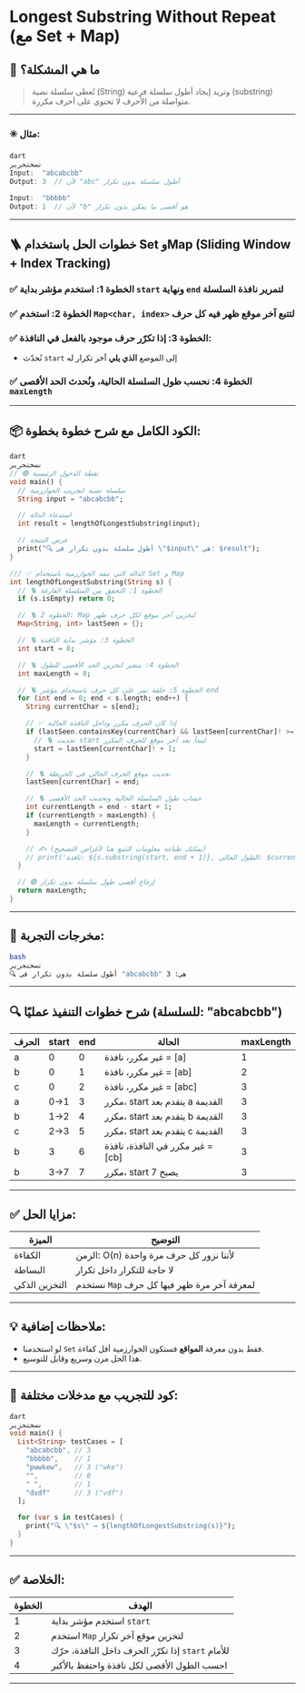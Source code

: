 # Longest Substring Without Repeat (مع Set + Map)

## 🧠 ما هي المشكلة؟

> تُعطى سلسلة نصية (String) وتريد إيجاد أطول سلسلة فرعية (substring) متواصلة من الأحرف لا تحتوي على أحرف مكررة.
> 

---

### ✳️ مثال:

```dart
dart
نسختحرير
Input:  "abcabcbb"
Output: 3  // لأن "abc" أطول سلسلة بدون تكرار

Input:  "bbbbb"
Output: 1  // لأن "b" هو أقصى ما يمكن بدون تكرار

```

---

## 🪜 خطوات الحل باستخدام Set وMap (Sliding Window + Index Tracking)

### ✅ الخطوة 1: استخدم مؤشر بداية `start` ونهاية `end` لتمرير نافذة السلسلة

### ✅ الخطوة 2: استخدم `Map<char, index>` لتتبع آخر موقع ظهر فيه كل حرف

### ✅ الخطوة 3: إذا تكرّر حرف موجود بالفعل في النافذة:

- نُحدّث `start` إلى الموضع **الذي يلي** آخر تكرار له

### ✅ الخطوة 4: نحسب طول السلسلة الحالية، ونُحدث الحد الأقصى `maxLength`

---

## 📦 الكود الكامل مع شرح خطوة بخطوة:

```dart
dart
نسختحرير
// 🟢 نقطة الدخول الرئيسية
void main() {
  // سلسلة نصية لتجريب الخوارزمية
  String input = "abcabcbb";

  // استدعاء الدالة
  int result = lengthOfLongestSubstring(input);

  // عرض النتيجة
  print("🔍 أطول سلسلة بدون تكرار في \"$input\" هي: $result");
}

/// ✅ الدالة التي تنفذ الخوارزمية باستخدام Set و Map
int lengthOfLongestSubstring(String s) {
  // 🪜 الخطوة 1: التحقق من السلسلة الفارغة
  if (s.isEmpty) return 0;

  // 🪜 الخطوة 2: Map لتخزين آخر موقع لكل حرف ظهر
  Map<String, int> lastSeen = {};

  // 🪜 الخطوة 3: مؤشر بداية النافذة
  int start = 0;

  // 🪜 الخطوة 4: متغير لتخزين الحد الأقصى للطول
  int maxLength = 0;

  // 🪜 الخطوة 5: حلقة تمر على كل حرف باستخدام مؤشر end
  for (int end = 0; end < s.length; end++) {
    String currentChar = s[end];

    // ✅ إذا كان الحرف مكرر وداخل النافذة الحالية
    if (lastSeen.containsKey(currentChar) && lastSeen[currentChar]! >= start) {
      // 🪜 تحديث start ليبدأ بعد آخر موقع للحرف المكرر
      start = lastSeen[currentChar]! + 1;
    }

    // 🪜 تحديث موقع الحرف الحالي في الخريطة
    lastSeen[currentChar] = end;

    // 🪜 حساب طول السلسلة الحالية وتحديث الحد الأقصى
    int currentLength = end - start + 1;
    if (currentLength > maxLength) {
      maxLength = currentLength;
    }

    // ✍️ (يمكنك طباعة معلومات التتبع هنا لأغراض التصحيح)
    // print('نافذة: ${s.substring(start, end + 1)}, الطول الحالي: $currentLength');
  }

  // 🟢 إرجاع أقصى طول سلسلة بدون تكرار
  return maxLength;
}

```

---

## 🧪 مخرجات التجربة:

```bash
bash
نسختحرير
🔍 أطول سلسلة بدون تكرار في "abcabcbb" هي: 3

```

---

## 🔍 شرح خطوات التنفيذ عمليًا (للسلسلة: "abcabcbb")

| الحرف | start | end | الحالة | maxLength |
| --- | --- | --- | --- | --- |
| a | 0 | 0 | غير مكرر، نافذة = [a] | 1 |
| b | 0 | 1 | غير مكرر، نافذة = [ab] | 2 |
| c | 0 | 2 | غير مكرر، نافذة = [abc] | 3 |
| a | 0→1 | 3 | مكرر، start يتقدم بعد a القديمة | 3 |
| b | 1→2 | 4 | مكرر، start يتقدم بعد b القديمة | 3 |
| c | 2→3 | 5 | مكرر، start يتقدم بعد c القديمة | 3 |
| b | 3 | 6 | غير مكرر في النافذة، نافذة = [cb] | 3 |
| b | 3→7 | 7 | مكرر، start يصبح 7 | 3 |

---

## ✅ مزايا الحل:

| الميزة | التوضيح |
| --- | --- |
| الكفاءة | الزمن: O(n) لأننا نزور كل حرف مرة واحدة |
| البساطة | لا حاجة للتكرار داخل تكرار |
| التخزين الذكي | نستخدم `Map` لمعرفة آخر مرة ظهر فيها كل حرف |

---

## 💡 ملاحظات إضافية:

- لو استخدمنا `Set` فقط بدون معرفة **المواقع** فستكون الخوارزمية أقل كفاءة.
- هذا الحل مرن وسريع وقابل للتوسيع.

---

## 🎁 كود للتجريب مع مدخلات مختلفة:

```dart
dart
نسختحرير
void main() {
  List<String> testCases = [
    "abcabcbb", // 3
    "bbbbb",    // 1
    "pwwkew",   // 3 ("wke")
    "",         // 0
    " ",        // 1
    "dvdf"      // 3 ("vdf")
  ];

  for (var s in testCases) {
    print("🔍 \"$s\" → ${lengthOfLongestSubstring(s)}");
  }
}

```

---

## ✅ الخلاصة:

| الخطوة | الهدف |
| --- | --- |
| 1 | استخدم مؤشر بداية `start` |
| 2 | استخدم `Map` لتخزين موقع آخر تكرار |
| 3 | إذا تكرّر الحرف داخل النافذة، حرّك `start` للأمام |
| 4 | احسب الطول الأقصى لكل نافذة واحتفظ بالأكبر |

---